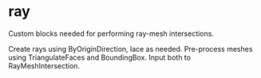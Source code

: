 # ray
Custom blocks needed for performing ray-mesh intersections.

Create rays using ByOriginDirection, lace as needed.
Pre-process meshes using TriangulateFaces and BoundingBox.
Input both to RayMeshIntersection.
